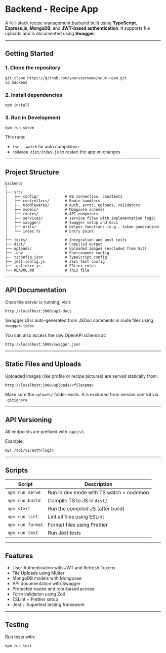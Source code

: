 # Backend - Recipe App

A full-stack recipe management backend built using **TypeScript**, **Express.js**, **MongoDB**, and **JWT-based authentication**. It supports file uploads and is documented using **Swagger**.

---

## Getting Started

### 1. Clone the repository

```
git clone https://github.com/yourusername/your-repo.git
cd backend
```

### 2. Install dependencies

```
npm install
```

### 3. Run in Development

```
npm run serve
```

This runs:

- `tsc --watch` for auto compilation
- `nodemon dist/index.js` to restart the app on changes

---

## Project Structure

```
backend/
│
├── src/
│   ├── config/            # DB connection, constants
│   ├── controllers/       # Route handlers
│   ├── middlewares/       # Auth, error, uploads, validators
│   ├── models/            # Mongoose schemas
│   ├── routes/            # API endpoints
│   ├── services/          # service files with implementation logic
│   ├── swagger/           # Swagger setup and docs
│   ├── utils/             # Helper functions (e.g., token generation)
│   └── index.ts           # Entry point
│
├── tests/                 # Integration and unit tests
├── dist/                  # Compiled output
├── uploads/               # Uploaded images (excluded from Git)
├── .env                   # Environment config
├── tsconfig.json          # TypeScript config
├── jest.config.js         # Jest test config
├── .eslintrc.js           # ESLint rules
└── README.md              # This file
```

---

## API Documentation

Once the server is running, visit:

```
http://localhost:5000/api-docs
```

Swagger UI is auto-generated from JSDoc comments in route files using `swagger-jsdoc`.

You can also access the raw OpenAPI schema at:

```
http://localhost:5000/swagger.json
```

---

## Static Files and Uploads

Uploaded images (like profile or recipe pictures) are served statically from:

```
http://localhost:5000/uploads/<filename>
```

Make sure the `uploads/` folder exists. It is excluded from version control via `.gitignore`.

---

## API Versioning

All endpoints are prefixed with `/api/v1`.

Example:

```
GET /api/v1/auth/login
```

---

## Scripts

| Script           | Description                             |
| ---------------- | --------------------------------------- |
| `npm run serve`  | Run in dev mode with TS watch + nodemon |
| `npm run build`  | Compile TS to JS in `dist/`             |
| `npm start`      | Run the compiled JS (after build)       |
| `npm run lint`   | Lint all files using ESLint             |
| `npm run format` | Format files using Prettier             |
| `npm run test`   | Run Jest tests                          |

---

## Features

- User Authentication with JWT and Refresh Tokens
- File Uploads using Multer
- MongoDB models with Mongoose
- API documentation with Swagger
- Protected routes and role-based access
- Form validation using Zod
- ESLint + Prettier setup
- Jest + Supertest testing framework

---

## Testing

Run tests with:

```
npm run test
```
